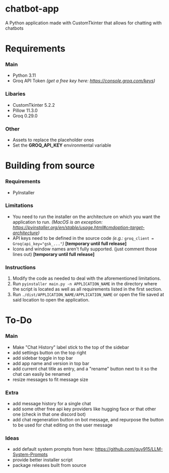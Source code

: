 # chatbot-app
A Python application made with CustomTkinter that allows for chatting with chatbots

# Requirements
### Main
- Python 3.11
- Groq API Token *(get a free key here: https://console.groq.com/keys)*
### Libaries
- CustomTkinter 5.2.2
- Pillow 11.3.0
- Groq 0.29.0
### Other
- Assets to replace the placeholder ones
- Set the **GROQ_API_KEY** environmental variable

# Building from source
### Requirements
- PyInstaller
### Limitations
- You need to run the installer on the architecture on which you want the application to run. *(MacOS is an exception: https://pyinstaller.org/en/stable/usage.html#cmdoption-target-architecture)*
- API keys need to be defined in the source code *(e.g.:* <code>groq_client = Groq(api_key="gsk_..."</code>*)* **[temporary until full release]**
- Icons and window names aren't fully supported. (just comment those lines out) **[temporary until full release]**
### Instructions
1. Modify the code as needed to deal with the aforementioned limitations.
2. Run <code>pyinstaller main.py -n APPLICATION_NAME</code> in the directory where the script is located as well as all requirements listed in the first section.
3. Run <code>./dist/APPLICATION_NAME/APPLICATION_NAME</code> or open the file saved at said location to open the application.

# To-Do
### Main
-   Make "Chat History" label stick to the top of the sidebar
-   add settings button on the top right
-   add sidebar toggle in top bar
-   add app name and version in top bar
-   add current chat title as entry, and a "rename" button next to it so the chat can easily be renamed
-   resize messages to fit message size
### Extra
-   add message history for a single chat
-   add some other free api key providers like hugging face or that other one (check in that one discord bot)
-   add chat regeneration button on bot message, and repurpose the button to be used for chat editing on the user message
### Ideas
-   add default system prompts from here: https://github.com/guy915/LLM-System-Prompts
-   provide better installer script
-   package releases built from source
